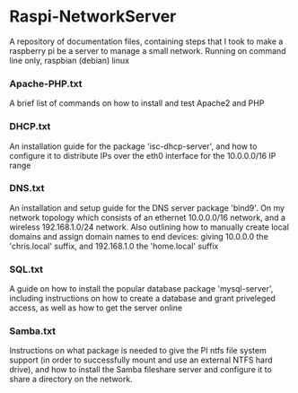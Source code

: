 # Raspi-NetworkServer
A repository of documentation files, containing steps that I took to make a raspberry pi be a server to manage a small network. Running on command line only, raspbian (debian) linux

### Apache-PHP.txt
A brief list of commands on how to install and test Apache2 and PHP

### DHCP.txt
An installation guide for the package 'isc-dhcp-server', and how to configure it to distribute IPs over the eth0 interface for the 10.0.0.0/16 IP range

### DNS.txt
An installation and setup guide for the DNS server package 'bind9'. On my network topology which consists of an ethernet 10.0.0.0/16 network, and a wireless 192.168.1.0/24 network. Also outlining how to manually create local domains and assign domain names to end devices: giving 10.0.0.0 the 'chris.local' suffix, and 192.168.1.0 the 'home.local' suffix

### SQL.txt
A guide on how to install the popular database package 'mysql-server', including instructions on how to create a database and grant priveleged access, as well as how to get the server online

### Samba.txt
Instructions on what package is needed to give the PI ntfs file system support (in order to successfully mount and use an external NTFS hard drive), and how to install the Samba fileshare server and configure it to share a directory on the network.  
